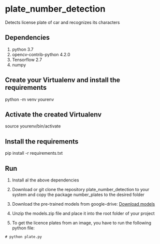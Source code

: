 # plate_number_detection

Detects license plate of car and recognizes its characters

## Dependencies

1. python 3.7
2. opencv-contrib-python 4.2.0
3. Tensorflow 2.7
4. numpy

## Create your Virtualenv and install the requirements
python -m venv yourenv

## Activate the created Virtualenv
source yourenv/bin/activate

## Install the requirements

pip install -r requirements.txt

## Run

1. Install al the above dependencies
1. Download or git clone the repository plate_number_detection to your system and copy the package number_plates to the desired folder
3. Download the pre-trained models from google-drive:
[Download models](https://drive.google.com/drive/folders/1xKrakmTFMN8KbLU26h-CTH0InxnXvl0F?usp=sharing)
4. Unzip the models.zip file and place it into the root folder of your project

5. To get the licence plates from an image, you have to run the following python file:
```
# python plate.py
```
